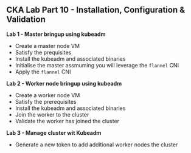 ## CKA Lab Part 10 - Installation, Configuration & Validation

**Lab 1 - Master bringup using kubeadm**

* Create a master node VM
* Satisfy the prequisites
* Install the kubeadm and associated binaries
* Initialise the master assmuming you will leverage the `flannel` CNI
* Apply the `flannel` CNI

**Lab 2 - Worker node bringup using kubeadm**

* Create a worker node VM
* Satisfy the prerequisites
* Install the kubeadm and associated binaries
* Join the worker to the cluster
* Validate the worker has joined the cluster

**Lab 3 - Manage cluster wit Kubeadm**

* Generate a new token to add additional worker nodes the cluster
